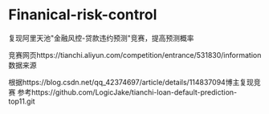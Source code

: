 # Finanical-risk-control
复现阿里天池"金融风控-贷款违约预测"竞赛，提高预测概率


竞赛网页https://tianchi.aliyun.com/competition/entrance/531830/information 数据来源


根据https://blog.csdn.net/qq_42374697/article/details/114837094博主复现竞赛
参考https://github.com/LogicJake/tianchi-loan-default-prediction-top11.git
